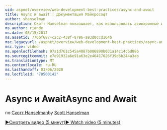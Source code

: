 ```yaml
---
uid: aspnet/overview/web-development-best-practices/async-and-await
title: Async и await | Документация Майкрософт
author: shanselman
description: Скотт Hanselman показывает, как использовать асинхронные и ожидающие поддержки в ASP.NET 4,5.
ms.author: riande
ms.date: 08/15/2012
ms.assetid: 776bf687-c2c2-438f-8796-a93d0ccd164b
msc.legacyurl: /aspnet/overview/web-development-best-practices/async-and-await
msc.type: video
ms.openlocfilehash: 97a1d761c545a4087b006890b031a14c14c6d886
ms.sourcegitcommit: e7e91932a6e91a63e2e46417626f39d6b244a3ab
ms.translationtype: MT
ms.contentlocale: ru-RU
ms.lasthandoff: 03/06/2020
ms.locfileid: "78500142"
---
```

# <a name="async-and-await"></a><span data-ttu-id="679d4-103">Async и Await</span><span class="sxs-lookup"><span data-stu-id="679d4-103">Async and Await</span></span>

<span data-ttu-id="679d4-104">по [Скотт Hanselman](https://github.com/shanselman)</span><span class="sxs-lookup"><span data-stu-id="679d4-104">by [Scott Hanselman](https://github.com/shanselman)</span></span>

[<span data-ttu-id="679d4-105">&#9654;Смотреть видео (5 минут)</span><span class="sxs-lookup"><span data-stu-id="679d4-105">&#9654; Watch video (5 minutes)</span></span>](https://channel9.msdn.com/Blogs/ASP-NET-Site-Videos/async-and-await)
